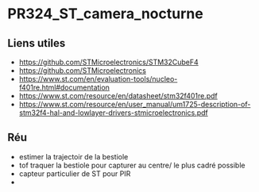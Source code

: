 # PR324_ST_camera_nocturne

## Liens utiles

- https://github.com/STMicroelectronics/STM32CubeF4
- https://github.com/STMicroelectronics
- https://www.st.com/en/evaluation-tools/nucleo-f401re.html#documentation
- https://www.st.com/resource/en/datasheet/stm32f401re.pdf
- https://www.st.com/resource/en/user_manual/um1725-description-of-stm32f4-hal-and-lowlayer-drivers-stmicroelectronics.pdf

## Réu
- estimer la trajectoir de la bestiole
- tof traquer la bestiole pour capturer au centre/ le plus cadré possible
- capteur particulier de ST pour PIR
- 
